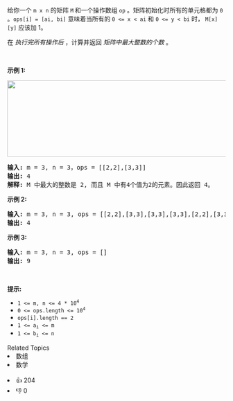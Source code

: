 <p>给你一个 <code>m x&nbsp;n</code> 的矩阵&nbsp;<code>M</code><strong> </strong>和一个操作数组 <code>op</code> 。矩阵初始化时所有的单元格都为 <code>0</code> 。<code>ops[i] = [ai, bi]</code> 意味着当所有的 <code>0 &lt;= x &lt; ai</code> 和 <code>0 &lt;= y &lt; bi</code> 时， <code>M[x][y]</code> 应该加 1。</p>

<p>在&nbsp;<em>执行完所有操作后</em>&nbsp;，计算并返回&nbsp;<em>矩阵中最大整数的个数</em>&nbsp;。</p>

<p>&nbsp;</p>

<p><strong>示例 1:</strong></p>

<p><img alt="" src="https://assets.leetcode.com/uploads/2020/10/02/ex1.jpg" style="height: 176px; width: 750px;" /></p>

<pre>
<strong>输入:</strong> m = 3, n = 3，ops = [[2,2],[3,3]]
<strong>输出:</strong> 4
<strong>解释:</strong> M 中最大的整数是 2, 而且 M 中有4个值为2的元素。因此返回 4。
</pre>

<p><strong>示例 2:</strong></p>

<pre>
<strong>输入:</strong> m = 3, n = 3, ops = [[2,2],[3,3],[3,3],[3,3],[2,2],[3,3],[3,3],[3,3],[2,2],[3,3],[3,3],[3,3]]
<strong>输出:</strong> 4
</pre>

<p><strong>示例 3:</strong></p>

<pre>
<strong>输入:</strong> m = 3, n = 3, ops = []
<strong>输出:</strong> 9
</pre>

<p>&nbsp;</p>

<p><strong>提示:</strong></p>

<p>
 <meta charset="UTF-8" /></p>

<ul> 
 <li><code>1 &lt;= m, n &lt;= 4 * 10<sup>4</sup></code></li> 
 <li><code>0 &lt;= ops.length &lt;= 10<sup>4</sup></code></li> 
 <li><code>ops[i].length == 2</code></li> 
 <li><code>1 &lt;= a<sub>i</sub>&nbsp;&lt;= m</code></li> 
 <li><code>1 &lt;= b<sub>i</sub>&nbsp;&lt;= n</code></li> 
</ul>

<div><div>Related Topics</div><div><li>数组</li><li>数学</li></div></div><br><div><li>👍 204</li><li>👎 0</li></div>